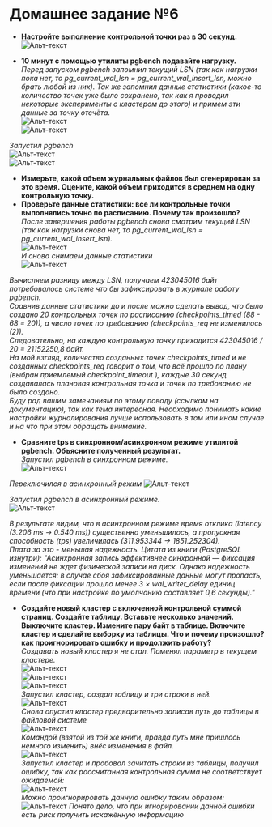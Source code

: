 
# Домашнее задание №6


* **Настройте выполнение контрольной точки раз в 30 секунд.**  
![Альт-текст](Images/HW6/01.png)  

* **10 минут c помощью утилиты pgbench подавайте нагрузку.**  
_Перед запуском pgbench запомнил текущий LSN (так как нагрузки пока нет, то pg_current_wal_lsn = pg_current_wal_insert_lsn, можно брать любой из них).
Так же запомнил данные статистики (какое-то количество точек уже было сохранено, так как я проводил некоторые эксперименты с кластером до этого) и примем эти данные за точку отсчёта._  
![Альт-текст](Images/HW6/02.png)  
![Альт-текст](Images/HW6/03.png)  

_Запустил pgbench_  
![Альт-текст](Images/HW6/03_50.png)  
![Альт-текст](Images/HW5/03_51.png)  

* **Измерьте, какой объем журнальных файлов был сгенерирован за это время. Оцените, какой объем приходится в среднем на одну контрольную точку.**  
* **Проверьте данные статистики: все ли контрольные точки выполнялись точно по расписанию. Почему так произошло?**  
_После завершения работы pgbench снова смотрим текущий LSN (так как нагрузки снова нет, то pg_current_wal_lsn = pg_current_wal_insert_lsn)._  
![Альт-текст](Images/HW6/05.png)  
_И снова снимаем данные статистики_  
![Альт-текст](Images/HW6/04.png)  

_Вычисляем разницу между LSN, получаем 423045016 байт потребовалось системе что бы зафиксировать в журнале работу pgbench._  
_Сравнив данные статистики до и после можно сделать вывод, что было создано 20 контрольных точек по расписанию (checkpoints_timed (88 - 68 = 20)), а число точек по требованию (checkpoints_req не изменилось (2))._  
_Следовательно, на каждую контрольную точку приходится 423045016 / 20 = 21152250,8 байт._  
_На мой взгляд, количество созданных точек checkpoints_timed и не созданных checkpoints_req говорит о том, что всё прошло по плану (выбран приемлемый checkpoint_timeout ), каждые 30 секунд создавалась плановая контрольная точка и точек по требованию не было создано._  
_Буду рад вашим замечаниям по этому поводу (ссылкам на документацию), так как тема интересная. Необходимо понимать какие настройки журналирования лучше использовать в том или ином случае и на что при этом обращать внимание._  

* **Сравните tps в синхронном/асинхронном режиме утилитой pgbench. Объясните полученный результат.**  
_Запустил pgbench в синхронном режиме._  
![Альт-текст](Images/HW6/07.png)  

_Переключился в асинхронный режим_
![Альт-текст](Images/HW6/08.png)  

_Запустил pgbench в асинхронный режиме._  
![Альт-текст](Images/HW6/09.png)  

_В результате видим, что в асинхронном режиме время отклика (latency (3.206 ms -> 0.540 ms)) существенно уменьшилось, а пропускная способность (tps) увеличилась (311.953344 -> 1851.252304)._  
_Плата за это - меньшая надежность. Цитата из книги (PostgreSQL изнутри):
"Асинхронная запись эффективнее синхронной — фиксация изменений не ждет физической записи на диск. Однако надежность уменьшается: в случае сбоя зафиксированные данные могут пропасть, если после
фиксации прошло менее 3 × wal_writer_delay единиц времени (что при настройке по умолчанию составляет 0,6 секунды)."_  


* **Создайте новый кластер с включенной контрольной суммой страниц. Создайте таблицу. Вставьте несколько значений. Выключите кластер. Измените пару байт в таблице. Включите кластер и сделайте выборку из таблицы. Что и почему произошло? как проигнорировать ошибку и продолжить работу?**  
_Создавать новый кластер я не стал. Поменял параметр в текущем кластере._  
![Альт-текст](Images/HW6/10.png)  
![Альт-текст](Images/HW6/11.png)  
![Альт-текст](Images/HW6/12.png)  
_Запустил кластер, создал таблицу и три строки в ней._  
![Альт-текст](Images/HW6/13.png)  
_Снова опустил кластер предварительно записав путь до таблицы в файловой системе_  
![Альт-текст](Images/HW6/14.png)  
_Командой (взятой из той же книги, правда путь мне пришлось немного изменить) внёс изменения в файл._  
![Альт-текст](Images/HW6/15.png)  
_Запустил кластер и пробовал зачитать строки из таблицы, получил ошибку, так как рассчитанная контрольная сумма не соответствует ожидаемой:_  
![Альт-текст](Images/HW6/16.png)  
_Можно проигнорировать данную ошибку таким образом:_  
![Альт-текст](Images/HW6/17.png)
_Понято дело, что при игнорировании данной ошибки есть риск получить искажённую информацию_

